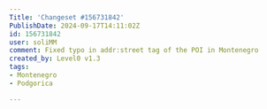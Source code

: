 ```yaml
---
Title: 'Changeset #156731842'
PublishDate: 2024-09-17T14:11:02Z
id: 156731842
user: soliMM
comment: Fixed typo in addr:street tag of the POI in Montenegro
created_by: Level0 v1.3
tags:
- Montenegro
- Podgorica

---
```

